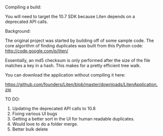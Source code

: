 Compiling a build:

You will need to target the 10.7 SDK because Liten depends on a deprecated API calls.  

Background:

The original project was started by building off of some sample code.  The core algorithm of finding duplicates was built from this Python code:  http://code.google.com/p/liten/

Essentially, an md5 checksum is only performed after the size of the file matches a key in a hash.  This makes for a pretty efficient tree walk.

You can download the application without compiling it here:

https://github.com/founders/Liten/blob/master/downloads/LitenApplication.zip

TO DO:

1.  Updating the deprecated API calls to 10.8
2.  Fixing various UI bugs
3.  Getting a better sort in the UI for human readable duplicates.
4.  Would love to do a folder merge.
5.  Better bulk delete



